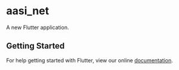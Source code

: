 # aasi_net

A new Flutter application.

## Getting Started

For help getting started with Flutter, view our online
[documentation](https://flutter.io/).
